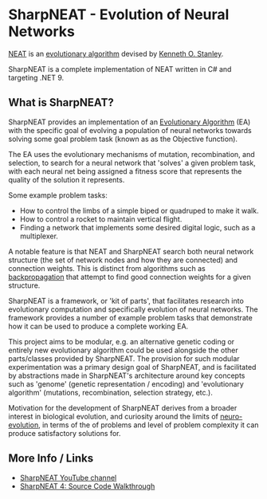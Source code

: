 # SharpNEAT - Evolution of Neural Networks
 
[NEAT](https://en.wikipedia.org/wiki/Neuroevolution_of_augmenting_topologies) is an [evolutionary algorithm](https://en.wikipedia.org/wiki/Evolutionary_algorithm) devised by [Kenneth O. Stanley](https://en.wikipedia.org/wiki/Kenneth_Stanley). 

SharpNEAT is a complete implementation of NEAT written in C# and targeting .NET 9.

## What is SharpNEAT?

SharpNEAT provides an implementation of an [Evolutionary Algorithm](https://en.wikipedia.org/wiki/Evolutionary_algorithm) (EA) with the specific goal of evolving a population of neural networks towards solving some goal problem task (known as as the Objective function).

The EA uses the evolutionary mechanisms of mutation, recombination, and selection, to search for a neural network that 'solves' a given problem task, with each neural net being assigned a fitness score that represents the quality of the solution it represents.

Some example problem tasks:

* How to control the limbs of a simple biped or quadruped to make it walk.
* How to control a rocket to maintain vertical flight.
* Finding a network that implements some desired digital logic, such as a multiplexer.

A notable feature is that NEAT and SharpNEAT search both neural network structure (the set of network nodes and how they are connected) and connection weights. This is distinct from algorithms such as [backpropagation](https://en.wikipedia.org/wiki/Backpropagation) that attempt to find good connection weights for a given structure.

SharpNEAT is a framework, or 'kit of parts', that facilitates research into evolutionary computation and specifically evolution of neural networks. The framework provides a number of example problem tasks that demonstrate how it can be used to produce a complete working EA.

This project aims to be modular, e.g. an alternative genetic coding or entirely new evolutionary algorithm could be used alongside the other parts/classes provided by SharpNEAT. The provision for such modular experimentation was a primary design goal of SharpNEAT, and is facilitated by abstractions made in SharpNEAT's architecture around key concepts such as 'genome' (genetic representation / encoding) and 'evolutionary algorithm' (mutations, recombination, selection strategy, etc.).

Motivation for the development of SharpNEAT derives from a broader interest in biological evolution, and curiosity around the limits of [neuro-evolution](https://en.wikipedia.org/wiki/Neuroevolution), in terms of the of problems and level of problem complexity it can produce satisfactory solutions for.

## More Info / Links

* [SharpNEAT YouTube channel](https://www.youtube.com/@sharpneat)
* [SharpNEAT 4: Source Code Walkthrough](https://youtu.be/pqVOAo669n0)
